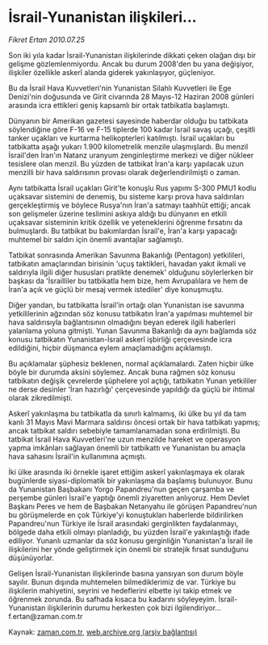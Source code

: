 # İsrail-Yunanistan ilişkileri...

*Fikret Ertan 2010.07.25*

<td class="columnist-detail">
<p>Son iki yıla kadar İsrail-Yunanistan ilişkilerinde dikkati çeken olağan dışı bir gelişme gözlemlenmiyordu. Ancak bu durum 2008'den bu yana değişiyor, ilişkiler özellikle askerî alanda giderek yakınlaşıyor, güçleniyor.</p>
<p><p>Bu da İsrail Hava Kuvvetleri'nin Yunanistan Silahlı Kuvvetleri ile Ege Denizi'nin doğusunda ve Girit civarında 28 Mayıs-12 Haziran 2008 günleri arasında icra ettikleri geniş kapsamlı bir ortak tatbikatla başlamıştı.
<p>Dünyanın bir Amerikan gazetesi sayesinde haberdar olduğu bu tatbikata söylendiğine göre F-16 ve F-15 tiplerde 100 kadar İsrail savaş uçağı, çeşitli tanker uçakları ve kurtarma helikopterleri katılmıştı. İsrail uçakları bu tatbikatta aşağı yukarı 1.900 kilometrelik menzile ulaşmışlardı. Bu menzil İsrail'den İran'ın Natanz uranyum zenginleştirme merkezi ve diğer nükleer tesislere olan menzil. Bu yüzden de tatbikat İran'a karşı yapılacak uzun menzilli bir hava saldırısının provası olarak değerlendirilmişti o zaman.
<p>Aynı tatbikatta İsrail uçakları Girit'te konuşlu Rus yapımı S-300 PMU1 kodlu uçaksavar sistemini de denemiş, bu sisteme karşı prova hava saldırıları gerçekleştirmiş ve böylece Rusya'nın İran'a satmayı taahhüt ettiği; ancak son gelişmeler üzerine teslimini askıya aldığı bu dünyanın en etkili uçaksavar sisteminin kritik özellik ve yeteneklerini öğrenme fırsatını da bulmuşlardı. Bu tatbikat bu bakımlardan İsrail'e, İran'a karşı yapacağı muhtemel bir saldırı için önemli avantajlar sağlamıştı.
<p>Tatbikat sonrasında Amerikan Savunma Bakanlığı (Pentagon) yetkilileri, tatbikatın amaçlarından birisinin 'uçuş taktikleri, havadan yakıt ikmali ve saldırıyla ilgili diğer hususları pratikte denemek' olduğunu söylerlerken bir başkası da 'İsrailliler bu tatbikatla hem bize, hem Avrupalılara ve hem de İran'a açık ve güçlü bir mesaj vermek istediler' diye konuşmuştu.
<p>Diğer yandan, bu tatbikatta İsrail'in ortağı olan Yunanistan ise savunma yetkililerinin ağzından söz konusu tatbikatın İran'a yapılması muhtemel bir hava saldırısıyla bağlantısının olmadığını beyan ederek ilgili haberleri yalanlama yoluna gitmişti. Yunan Savunma Bakanlığı da aynı bağlamda söz konusu tatbikatın Yunanistan-İsrail askerî işbirliği çerçevesinde icra edildiğini, hiçbir düşmanca eylem amaçlamadığını açıklamıştı.
<p>Bu açıklamalar şüphesiz beklenen, normal açıklamalardı. Zaten hiçbir ülke böyle bir durumda aksini söylemez. Ancak buna rağmen söz konusu tatbikatın değişik çevrelerde şüphelere yol açtığı, tatbikatın Yunan yetkililer ne derse desinler 'İran hazırlığı' çerçevesinde yapıldığı da güçlü bir ihtimal olarak zikredilmişti.
<p>Askerî yakınlaşma bu tatbikatla da sınırlı kalmamış, iki ülke bu yıl da tam kanlı 31 Mayıs Mavi Marmara saldırısı öncesi ortak bir hava tatbikatı yapmış; ancak tatbikat saldırı sebebiyle tamamlanamadan sona erdirilmişti. Bu tatbikat İsrail Hava Kuvvetleri'ne uzun menzilde hareket ve operasyon yapma imkânları sağlayan önemli bir tatbikattı ve Yunanistan bu amaçla hava sahasını İsrail'in kullanımına açmıştı.
<p>İki ülke arasında iki örnekle işaret ettiğim askerî yakınlaşmaya ek olarak bugünlerde siyasi-diplomatik bir yakınlaşma da başlamış bulunuyor. Bunu da Yunanistan Başbakanı Yorgo Papandreu'nun geçen çarşamba ve perşembe günleri İsrail'e yaptığı önemli ziyaretten anlıyoruz. Hem Devlet Başkanı Peres ve hem de Başbakan Netanyahu ile görüşen Papandreu'nun bu görüşmelerde en çok Türkiye'yi konuştukları haberlerde bildirilirken Papandreu'nun Türkiye ile İsrail arasındaki gerginlikten faydalanmayı, bölgede daha etkili olmayı planladığı, bu yüzden İsrail'e yakınlaştığı ifade ediliyor. Yunanlı uzmanlar da söz konusu gerginliğin Yunanistan'a İsrail ile ilişkilerini her yönde geliştirmek için önemli bir stratejik fırsat sunduğunu düşünüyorlar.
<p>Gelişen İsrail-Yunanistan ilişkilerinde basına yansıyan son durum böyle sayılır. Bunun dışında muhtemelen bilmediklerimiz de var. Türkiye bu ilişkilerin mahiyetini, seyrini ve hedeflerini elbette iyi takip etmek ve öğrenmek zorunda. Bu safhada kısaca bu kadarını söyleyeyim. İsrail-Yunanistan ilişkilerinin durumu herkesten çok bizi ilgilendiriyor... f.ertan@zaman.com.tr</p>
<a href="http://web.archive.org/web/20101203054018/mailto:f.ertan@zaman.com.tr">
</a></p></p></p></p></p></p></p></p></p></td>

Kaynak: [zaman.com.tr](http://zaman.com.tr/yazar.do?yazino=1008493), [web.archive.org (arşiv bağlantısı)](http://web.archive.org/web/20101203054018/http://www.zaman.com.tr:80/yazar.do?yazino=1008493)
